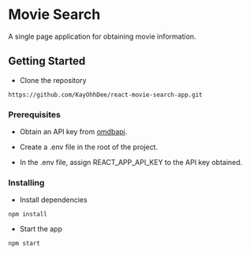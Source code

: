 # Movie Search

A single page application for obtaining movie information.

## Getting Started

* Clone the repository

```
https://github.com/KayOhhDee/react-movie-search-app.git
```

### Prerequisites

* Obtain an API key from [omdbapi](http://www.omdbapi.com/apikey.aspx).

* Create a .env file in the root of the project.

* In the .env file, assign REACT_APP_API_KEY to the API key obtained.

### Installing

* Install dependencies

```
npm install
```

* Start the app

```
npm start
```